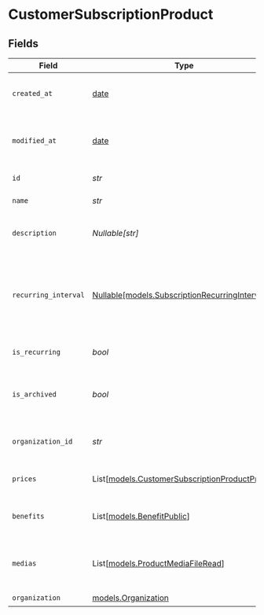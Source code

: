 # CustomerSubscriptionProduct


## Fields

| Field                                                                                            | Type                                                                                             | Required                                                                                         | Description                                                                                      |
| ------------------------------------------------------------------------------------------------ | ------------------------------------------------------------------------------------------------ | ------------------------------------------------------------------------------------------------ | ------------------------------------------------------------------------------------------------ |
| `created_at`                                                                                     | [date](https://docs.python.org/3/library/datetime.html#date-objects)                             | :heavy_check_mark:                                                                               | Creation timestamp of the object.                                                                |
| `modified_at`                                                                                    | [date](https://docs.python.org/3/library/datetime.html#date-objects)                             | :heavy_check_mark:                                                                               | Last modification timestamp of the object.                                                       |
| `id`                                                                                             | *str*                                                                                            | :heavy_check_mark:                                                                               | The ID of the product.                                                                           |
| `name`                                                                                           | *str*                                                                                            | :heavy_check_mark:                                                                               | The name of the product.                                                                         |
| `description`                                                                                    | *Nullable[str]*                                                                                  | :heavy_check_mark:                                                                               | The description of the product.                                                                  |
| `recurring_interval`                                                                             | [Nullable[models.SubscriptionRecurringInterval]](../models/subscriptionrecurringinterval.md)     | :heavy_check_mark:                                                                               | The recurring interval of the product. If `None`, the product is a one-time purchase.            |
| `is_recurring`                                                                                   | *bool*                                                                                           | :heavy_check_mark:                                                                               | Whether the product is a subscription.                                                           |
| `is_archived`                                                                                    | *bool*                                                                                           | :heavy_check_mark:                                                                               | Whether the product is archived and no longer available.                                         |
| `organization_id`                                                                                | *str*                                                                                            | :heavy_check_mark:                                                                               | The ID of the organization owning the product.                                                   |
| `prices`                                                                                         | List[[models.CustomerSubscriptionProductPrices](../models/customersubscriptionproductprices.md)] | :heavy_check_mark:                                                                               | List of prices for this product.                                                                 |
| `benefits`                                                                                       | List[[models.BenefitPublic](../models/benefitpublic.md)]                                         | :heavy_check_mark:                                                                               | List of benefits granted by the product.                                                         |
| `medias`                                                                                         | List[[models.ProductMediaFileRead](../models/productmediafileread.md)]                           | :heavy_check_mark:                                                                               | List of medias associated to the product.                                                        |
| `organization`                                                                                   | [models.Organization](../models/organization.md)                                                 | :heavy_check_mark:                                                                               | N/A                                                                                              |